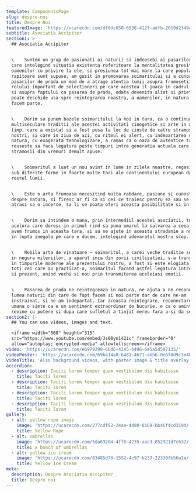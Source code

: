 ```yaml
---
template: ComponentsPage
slug: despre-noi
title: Despre Noi
featuredImage: 'https://ucarecdn.com/df0dc650-6938-412f-aefb-2019d2349e13/'
subtitle: Asociatia Accipiter
section1: >-
  ## Asociatia Accipiter


  \    Suntem un grup de pasionati ai naturii si indeosebi ai pasarilor de prada
  care intelegind situatia existenta referitoare la mentalitatea gresita a
  oamenilor cu privire la ele, si presiunea tot mai mare la care populatiile de
  rapitoare sunt supuse, am gasit in promovarea soimaritului si a cunoasterii
  pasarilor de prada un mod de a atrage atentia lumii asupra frumusetii lor, a
  rolului important de selectioneri pe care acestea il joaca in cadrul naturii,
  si asupra faptului ca pasarea de prada, odata devenita aliat si prieten, ne
  poate deschide usa spre reintegrarea noastra, a oamenilor, in natura din care
  facem parte.


  \    Dorim sa punem bazele soimaritului la noi in tara, ca o continuare a unei
  multiseculare traditii ale acestei activitati cinegetice si arte in acelasi
  timp, care a existat si a fost pusa la loc de cinste de catre stramosii
  nostri, si care in ziua de azi, cu ritmul ei alert, cu indepartarea omului de
  natura, cu exagerata tehnologizare, a ramas ca o oaza de autentice trairi care
  reuseste sa faca legatura peste timpuri intre generatia actuala care suntem si
  stramosii din vremuri demult apuse.


  \    Soimaritul a luat un nou avint in lume in zilele noastre, regasindu-se
  sub diferite forme in foarte multe tari ale continentului european dar si in
  restul lumii.


  \    Este o arta frumoasa necesitind multa rabdare, pasiune si cunostinte
  despre natura, si firesc ar fi ca si cei ce traiesc pentru ea sau se simt
  atrasi sa o incerce, sa li se poata oferi aceasta posibilitate si in Romania.


  \    Dorim sa intindem o mana, prin intermediul acestei asociatii, tuturor
  acelora care doresc in primul rind sa puna umarul la salvarea a ceea ce mai
  avem frumos in aceasta tara, si sa ne ajute in aceasta stradanie a noastra, si
  in lupta inegala pe care o ducem, intelegind adevaratul nostru scop.


  \    Nobila arta de vinatoare – soimaritul, a carei veche traditie se pierde
  in negura mileniilor, a aparut inca din zorii civilizatiei, s-a transmis pana
  in timpurile moderne ale prezentului nostru, a fost si este elogiata de catre
  toti cei care au practicat-o, soimaritul facand astfel legatura intre trecut
  si prezent, unind vechi si nou prin transmiterea aceleiasi emotii.


  \    Pasarea de prada ne reintegreaza in natura, ne ajuta a ne reconecta cu
  lumea naturii din care de fapt facem si noi parte dar de care ne-am
  instrainat, si ne-am indepartat. Iar aceasta reintegrare, reconectare, fiinta
  umana o simte ca e un sentiment extraordinar de bucurie, e ca o amintire ce
  revine cu putere si dupa care sufletul a tinjit mereu fara a-si da seama.
section2: |-
  ## You can use videos, images and text.

  <iframe width="560" height="315"
  src="https://www.youtube.com/embed/Js00yn142ic" frameborder="0"
  allow="autoplay; encrypted-media" allowfullscreen></iframe>
video: 'https://ucarecdn.com/e6979298-66d6-4245-b496-6e5a5d507135/'
videoPoster: 'https://ucarecdn.com/69ba14a8-6481-4671-abb6-0e6f0d9c3e46/'
videoTitle: 'Also background videos, with poster image & title overlay.'
accordion:
  - description: Taciti lorem tempor quam vestibulum dis habitasse
    title: Taciti lorem
  - description: Taciti lorem tempor quam vestibulum dis habitasse
    title: Taciti lorem
  - description: Taciti lorem tempor quam vestibulum dis habitasse
    title: Taciti lorem
  - description: Taciti lorem tempor quam vestibulum dis habitasse
    title: Taciti lorem
gallery:
  - alt: yellow rope image
    image: 'https://ucarecdn.com/277cdf82-24aa-4d80-8169-bb46f4cd319d/'
    title: Yellow Rope
  - alt: umbrellas
    image: 'https://ucarecdn.com/5da63204-4ff0-4235-aac3-852921d7c632/'
    title: a bunch of umbrellas
  - alt: yellow ice cream
    image: 'https://ucarecdn.com/83485d70-1552-4c97-b237-22330fb56a1e/'
    title: Yellow Ice Cream
meta:
  description: Despre Asociatia Accipiter
  title: Despre noi
---
```


